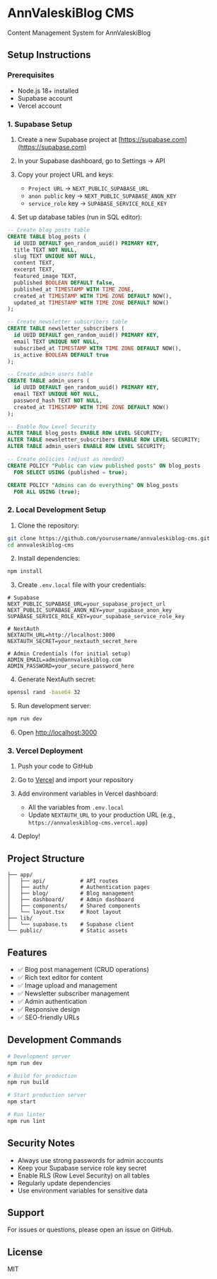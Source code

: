 # AnnValeskiBlog CMS

Content Management System for AnnValeskiBlog

## Setup Instructions

### Prerequisites
- Node.js 18+ installed
- Supabase account
- Vercel account

### 1. Supabase Setup

1. Create a new Supabase project at [https://supabase.com](https://supabase.com)
2. In your Supabase dashboard, go to Settings → API
3. Copy your project URL and keys:
   - `Project URL` → `NEXT_PUBLIC_SUPABASE_URL`
   - `anon public` key → `NEXT_PUBLIC_SUPABASE_ANON_KEY`
   - `service_role` key → `SUPABASE_SERVICE_ROLE_KEY`

4. Set up database tables (run in SQL editor):

```sql
-- Create blog posts table
CREATE TABLE blog_posts (
  id UUID DEFAULT gen_random_uuid() PRIMARY KEY,
  title TEXT NOT NULL,
  slug TEXT UNIQUE NOT NULL,
  content TEXT,
  excerpt TEXT,
  featured_image TEXT,
  published BOOLEAN DEFAULT false,
  published_at TIMESTAMP WITH TIME ZONE,
  created_at TIMESTAMP WITH TIME ZONE DEFAULT NOW(),
  updated_at TIMESTAMP WITH TIME ZONE DEFAULT NOW()
);

-- Create newsletter subscribers table
CREATE TABLE newsletter_subscribers (
  id UUID DEFAULT gen_random_uuid() PRIMARY KEY,
  email TEXT UNIQUE NOT NULL,
  subscribed_at TIMESTAMP WITH TIME ZONE DEFAULT NOW(),
  is_active BOOLEAN DEFAULT true
);

-- Create admin users table
CREATE TABLE admin_users (
  id UUID DEFAULT gen_random_uuid() PRIMARY KEY,
  email TEXT UNIQUE NOT NULL,
  password_hash TEXT NOT NULL,
  created_at TIMESTAMP WITH TIME ZONE DEFAULT NOW()
);

-- Enable Row Level Security
ALTER TABLE blog_posts ENABLE ROW LEVEL SECURITY;
ALTER TABLE newsletter_subscribers ENABLE ROW LEVEL SECURITY;
ALTER TABLE admin_users ENABLE ROW LEVEL SECURITY;

-- Create policies (adjust as needed)
CREATE POLICY "Public can view published posts" ON blog_posts
  FOR SELECT USING (published = true);

CREATE POLICY "Admins can do everything" ON blog_posts
  FOR ALL USING (true);
```

### 2. Local Development Setup

1. Clone the repository:
```bash
git clone https://github.com/yourusername/annvaleskiblog-cms.git
cd annvaleskiblog-cms
```

2. Install dependencies:
```bash
npm install
```

3. Create `.env.local` file with your credentials:
```env
# Supabase
NEXT_PUBLIC_SUPABASE_URL=your_supabase_project_url
NEXT_PUBLIC_SUPABASE_ANON_KEY=your_supabase_anon_key
SUPABASE_SERVICE_ROLE_KEY=your_supabase_service_role_key

# NextAuth
NEXTAUTH_URL=http://localhost:3000
NEXTAUTH_SECRET=your_nextauth_secret_here

# Admin Credentials (for initial setup)
ADMIN_EMAIL=admin@annvaleskiblog.com
ADMIN_PASSWORD=your_secure_password_here
```

4. Generate NextAuth secret:
```bash
openssl rand -base64 32
```

5. Run development server:
```bash
npm run dev
```

6. Open [http://localhost:3000](http://localhost:3000)

### 3. Vercel Deployment

1. Push your code to GitHub
2. Go to [Vercel](https://vercel.com) and import your repository
3. Add environment variables in Vercel dashboard:
   - All the variables from `.env.local`
   - Update `NEXTAUTH_URL` to your production URL (e.g., `https://annvaleskiblog-cms.vercel.app`)

4. Deploy!

## Project Structure

```
├── app/
│   ├── api/           # API routes
│   ├── auth/          # Authentication pages
│   ├── blog/          # Blog management
│   ├── dashboard/     # Admin dashboard
│   ├── components/    # Shared components
│   └── layout.tsx     # Root layout
├── lib/
│   └── supabase.ts    # Supabase client
└── public/            # Static assets
```

## Features

- ✅ Blog post management (CRUD operations)
- ✅ Rich text editor for content
- ✅ Image upload and management
- ✅ Newsletter subscriber management
- ✅ Admin authentication
- ✅ Responsive design
- ✅ SEO-friendly URLs

## Development Commands

```bash
# Development server
npm run dev

# Build for production
npm run build

# Start production server
npm start

# Run linter
npm run lint
```

## Security Notes

- Always use strong passwords for admin accounts
- Keep your Supabase service role key secret
- Enable RLS (Row Level Security) on all tables
- Regularly update dependencies
- Use environment variables for sensitive data

## Support

For issues or questions, please open an issue on GitHub.

## License

MIT